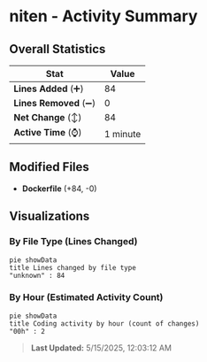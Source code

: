 # niten - Activity Summary 

## Overall Statistics

| Stat                   | Value                                                             |
| ---------------------- | ----------------------------------------------------------------- |
| **Lines Added** (➕)   | 84                                          |
| **Lines Removed** (➖) | 0                                        |
| **Net Change** (↕)    | 84                |
| **Active Time** (⌚)   | 1 minute |


## Modified Files
- **Dockerfile** (+84, -0)

## Visualizations

### By File Type (Lines Changed)

```mermaid
pie showData
title Lines changed by file type
"unknown" : 84
```

### By Hour (Estimated Activity Count)

```mermaid
pie showData
title Coding activity by hour (count of changes)
"00h" : 2
```


> **Last Updated:** 5/15/2025, 12:03:12 AM